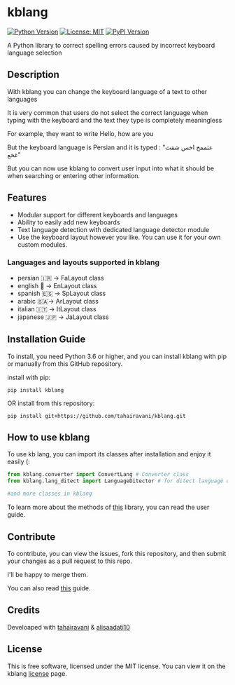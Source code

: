 # kblang

[![Python Version](https://img.shields.io/badge/python-3.6%2B-blue.svg)](https://www.python.org/downloads/)
[![License: MIT](https://img.shields.io/badge/License-MIT-yellow.svg)](https://opensource.org/licenses/MIT)
[![PyPI Version](https://img.shields.io/pypi/v/kblang.svg)](https://pypi.org/project/kblang/)

A Python library to correct spelling errors caused by incorrect keyboard language selection 

## Description 
With kblang you can change the keyboard language of a text to other languages ​​

It is very common that users do not select the correct language when typing with the keyboard and the text they type is completely meaningless 

For example, they want to write Hello, how are you 

But the keyboard language is Persian and it is typed : 
"عثممخ اخس شقث غخع"

But you can now use kblang to convert user input into what it should be when searching or entering other information. 
## Features
- Modular support for different keyboards and languages
- Ability to easily add new keyboards
- Text language detection with dedicated language detector module
- Use the keyboard layout however you like. You can use it for your own custom modules.

### Languages ​​and layouts supported in kblang
- persian 🇮🇷 -> FaLayout class
- english 🏴󠁧󠁢󠁥󠁮󠁧󠁿 -> EnLayout class
- spanish 🇪🇸 -> SpLayout class
- arabic  🇸🇦-> ArLayout class
- italian 🇮🇹 -> ItLayout class
- japanese 🇯🇵 -> JaLayout class

## Installation Guide

To install, you need Python 3.6 or higher, and you can install kblang with pip or manually from this GitHub repository.

install with pip:

~~~shell
pip install kblang
~~~

OR install from this repository:

~~~shell
pip install git+https://github.com/tahairavani/kblang.git
~~~

## How to use kblang

To use kb lang, you can import its classes after installation and enjoy it easily (:

~~~python
from kblang.converter import ConvertLang # Converter class
from kblang.lang_ditect import LanguageDitector # for ditect language of text

#and more classes in kblang

~~~
To learn more about the methods of [this](https://github.com/tahairavani/kblang/wiki/Guide-to-using-the-library) library, you can read the user guide.

## Contribute 
To contribute, you can view the issues, fork this repository, and then submit your changes as a pull request to this repo. 

I'll be happy to merge them. 

You can also read [this](https://github.com/tahairavani/kblang/wiki) guide.

## Credits

Develoaped with [tahairavani](https://github.com/tahairavani) & [alisaadati10](https://github.com/alisaadati10)

## License 
This is free software, licensed under the MIT license. You can view it on the kblang [license](https://github.com/tahairavani/kblang/?tab=MIT-1-ov-file) page.
